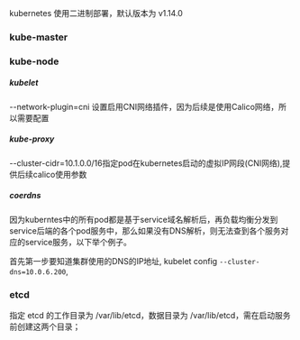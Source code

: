 kubernetes 使用二进制部署，默认版本为 v1.14.0


### kube-master


### kube-node

##### kubelet 

--network-plugin=cni  设置启用CNI网络插件，因为后续是使用Calico网络，所以需要配置

##### kube-proxy
--cluster-cidr=10.1.0.0/16指定pod在kubernetes启动的虚拟IP网段(CNI网络),提供后续calico使用参数


##### coerdns
因为kuberntes中的所有pod都是基于service域名解析后，再负载均衡分发到service后端的各个pod服务中，那么如果没有DNS解析，则无法查到各个服务对应的service服务，以下举个例子。


首先第一步要知道集群使用的DNS的IP地址, kubelet config `--cluster-dns=10.0.6.200`,

### etcd

指定 etcd 的工作目录为 /var/lib/etcd，数据目录为 /var/lib/etcd，需在启动服务前创建这两个目录；





